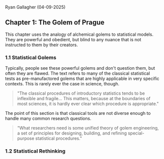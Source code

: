 Ryan Gallagher (04-09-2025)



## Chapter 1: The Golem of Prague

This chapter uses the analogy of alchemical golems to statistical models. They are powerful and obedient, but blind to any nuance that is not instructed to them by their creators.



### 1.1 Statistical Golems

 Typically, people see these powerful golems and don't question them, but often they are flawed. The text refers to many of the classical statistical tests as pre-manufactored golems that are highly applicable in very specific contexts. This is rarely ever the case in science, though.



> "The classical procedures of introductory statistics tends to be inflexible and fragile... This matters, because at the boundaries of most sciences, it is hardly ever clear which procedure is appropriate."



The point of this section is that classical tools are not diverse enough to handle many common research questions. 



> "What researchers need is some unified theory of golem engineering, a set of principles for designing, building, and refining special-purpose statistical procedures."



### 1.2 Statistical Rethinking

